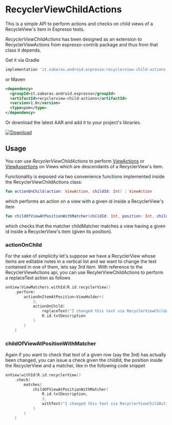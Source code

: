 # RecyclerViewChildActions

This is a simple API to perform actions and checks on child views of a RecycleView's item in Espresso tests.

*RecyclerViewChildActions* has been designed as an extension to RecyclerViewActions from espresso-contrib package and thus from that class it depends.

Get it via Gradle
```groovy
implementation 'it.xabaras.android.espresso:recyclerview-child-actions:1.0'
```
or Maven
```xml
<dependency>
  <groupId>it.xabaras.android.espresso</groupId>
  <artifactId>recyclerview-child-actions</artifactId>
  <version>1.0</version>
  <type>pom</type>
</dependency>
```

Or download the latest AAR and add it to your project's libraries.

[ ![Download](https://api.bintray.com/packages/xabaras/maven/recyclerview-child-actions/images/download.svg?version=1.0) ](https://bintray.com/xabaras/maven/recyclerview-child-actions/1.0/link)

## Usage ##

You can use *RecyclerViewChildActions* to perform [ViewActions](https://developer.android.com/reference/android/support/test/espresso/action/ViewActions) or [ViewAssertions](https://developer.android.com/training/testing/espresso/basics) on Views which are descendants of a RecyclerView's item.

Functionality is exposed via two convenience functions implemented inside the RecyclerViewChildActions class:

```kotlin
fun actionOnChild(action: ViewAction, childId: Int) : ViewAction
```
which performs an action on a view with a given id inside a RecyclerView's item

```kotlin
fun childOfViewAtPositionWithMatcher(childId: Int, position: Int, childMatcher: Matcher<View>) : Matcher<View>
```

which checks that the matcher childMatcher matches a view having a given id inside a RecyclerView's item (given its position).

### actionOnChild
For the sake of simplicity let's suppose we have a RecyclerView whose items are editable notes in a vertical list and we want to change the text contained in one of them, lets say 3rd item.
With reference to the RecyclerViewActions api, you can use RecylerViewChildActions to perform a replaceText action as follows

```kotlin
onView(ViewMatchers.withId(R.id.recyclerView))
    .perform(
        actionOnItemAtPosition<ViewHolder>(
            3,
            actionOnChild(
                replaceText("I changed this text via RecyclerViewChildActions"),
                R.id.txtDescription
            )
        )
    )
```
### childOfViewAtPositionWithMatcher
Again if you want to check that text of a given row (say the 3rd) has actually been changed, you can issue a check given the childId, the position inside the RecyclerView and a matcher, like in the following code snippet

```kotlin
onView(withId(R.id.recyclerView))
    .check(
        matches(
            childOfViewAtPositionWithMatcher(
                R.id.txtDescription,
                3,
                withText("I changed this text via RecyclerViewChildActions")
            )
        )
    )
```
